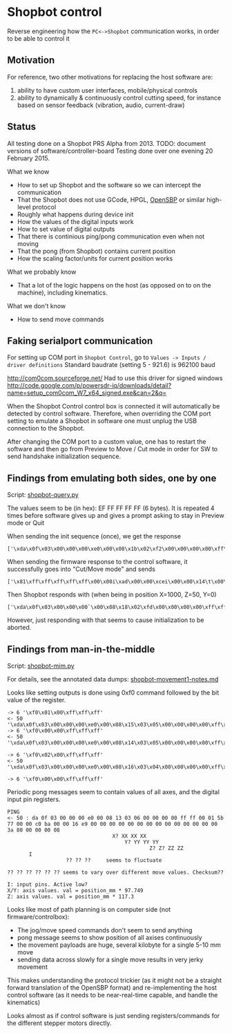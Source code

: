 Shopbot control
================

Reverse engineering how the `PC<->Shopbot` communication works,
in order to be able to control it 

Motivation
-----------

For reference, two other motivations for replacing the host software are:

1. ability to have custom user interfaces, mobile/physical controls
2. ability to dynamically & continuously control cutting speed,
for instance based on sensor feedback (vibration, audio, current-draw)

Status
-------
All testing done on a Shopbot PRS Alpha from 2013. TODO: document versions of software/controller-board
Testing done over one evening 20 February 2015.

What we know

* How to set up Shopbot and the software so we can intercept the communication
* That the Shopbot does not use GCode, HPGL, [OpenSBP](http://www.opensbp.org/) or similar high-level protocol
* Roughly what happens during device init
* How the values of the digital inputs work
* How to set value of digital outputs
* That there is continious ping/pong communication even when not moving
* That the pong (from Shopbot) contains current position
* How the scaling factor/units for current position works

What we probably know

* That a lot of the logic happens on the host (as opposed on to on the machine), including kinematics.

What we don't know

* How to send move commands


Faking serialport communication
--------------------------------------

For setting up COM port in `Shopbot Control`, go to
`Values -> Inputs / driver definitions`
Standard baudrate (setting 5 - 921.6) is 962100 baud

http://com0com.sourceforge.net/
Had to use this driver for signed windows
http://code.google.com/p/powersdr-iq/downloads/detail?name=setup_com0com_W7_x64_signed.exe&can=2&q=

When the Shopbot Control control box is connected it will automatically be detected by control software.
Therefore, when overriding the COM port setting to emulate a Shopbot in software
one must unplug the USB connection to the Shopbot.

After changing the COM port to a custom value,
one has to restart the software and then go from
Preview to Move / Cut mode in order for SW to send handshake initialization sequence.


Findings from emulating both sides, one by one
--------------------------
Script: [shopbot-query.py](./tools/shopbot-query.py)

The values seem to be (in hex): EF FF FF FF FF (6 bytes).
It is repeated 4 times before software gives up and gives
a prompt asking to stay in Preview mode or Quit

When sending the init sequence (once), we get the response

    ['\xda\x0f\x03\x00\x00\x00\xe0\x00\x08\x1b\x02\xf2\x00\x00\x00\x00\xff\xff\x00\x00i\xad\x00\x00\xcei\x00\x00\x14\t\x00\x00\x00\x00\x00\x00\x00\x00\x00\x00\x00\x00\x00\x00\x00\x00\x00\x00\x00\x00']

When sending the firmware response to the control software, it successfully goes into "Cut/Move mode" and sends

    ['\x81\xff\xff\xff\xff\xff\x00\x00i\xad\x00\x00\xcei\x00\x00\x14\t\x00\x00\x00\x00\x00\x00\x00\x00\x00\x00\x00\x00\x00\x00\x00\x00\x00\x00\x00\x00']

Then Shopbot responds with (when being in position X=1000, Z=50, Y=0)

    ['\xda\x0f\x03\x00\x00\x00`\x00\x08\x18\x02\xfd\x00\x00\x00\x00\xff\xff\x00\x00i\xad\x00\x00\xcei\x00\x00\x14\t\x00\x00\x00\x00\x00\x00\x00\x00\x00\x00\x00\x00\x00\x00\x00\x00\x00\x00\x00\x00']

However, just responding with that seems to cause initialization to be aborted.


Findings from man-in-the-middle
--------------
Script: [shopbot-mim.py](./tools/shopbot-mim.py)

For details, see the annotated data dumps:
[shopbot-movement1-notes.md](./shopbot-movement1-notes.md)

Looks like setting outputs is done using 0xf0 command followed by the bit value of the register.

    -> 6 '\xf0\x01\x00\xff\xff\xff'
    <- 50 '\xda\x0f\x03\x00\x00\x00\xe0\x00\x08\x15\x03\x05\x00\x00\x00\x00\xff\xff\x00\x01S\xd4\x00\x00\xc0\xba\x00\x00\x16\xe9\x00\x00\x00\x00\x00\x00\x00\x00\x00\x00\x00\x00\x00\x002\xdd\x00\x00\x00\x01'
    -> 6 '\xf0\x00\x00\xff\xff\xff'
    <- 50 '\xda\x0f\x03\x00\x00\x00\xe0\x00\x08\x14\x03\x05\x00\x00\x00\x00\xff\xff\x00\x01S\xd4\x00\x00\xc0\xba\x00\x00\x16\xe9\x00\x00\x00\x00\x00\x00\x00\x00\x00\x00\x00\x00\x00\x002\xdd\x00\x00\x00\x00'

    -> 6 '\xf0\x02\x00\xff\xff\xff'
    <- 50 '\xda\x0f\x03\x00\x00\x00\xe0\x00\x08\x16\x03\x04\x00\x00\x00\x00\xff\xff\x00\x01S\xd4\x00\x00\xc0\xba\x00\x00\x16\xe9\x00\x00\x00\x00\x00\x00\x00\x00\x00\x00\x00\x00\x00\x002\xdd\x00\x00\x00\x02'

    -> 6 '\xf0\x00\x00\xff\xff\xff'

Periodic pong messages seem to contain values of all axes, and the digital input pin registers.

    PING
    <- 50 : da 0f 03 00 00 00 e0 00 08 13 03 06 00 00 00 00 ff ff 00 01 5b 77 00 00 c0 ba 00 00 16 e9 00 00 00 00 00 00 00 00 00 00 00 00 00 00 3a 80 00 00 00 08
							          X? XX XX XX
									      Y? YY YY YY
				       						      Z? Z? ZZ ZZ
	       I
				       ?? ?? ??     seems to fluctuate
																	        ?? ?? ?? ?? ?? ?? seems to vary over different move values. Checksum??

    I: input pins. Active low?
    X/Y: axis values. val = position_mm * 97.749
    Z: axis values. val = position_mm * 117.3


Looks like most of path planning is on computer side (not firmware/controlbox):

- The jog/move speed commands don't seem to send anything
- pong message seems to show position of all axises continuously
- the movement payloads are huge, several kilobyte for a single 5-10 mm move
- sending data across slowly for a single move results in very jerky movement

This makes understanding the protocol trickier (as it might not be a straight forward translation of the OpenSBP format)
and re-implementing the host control software (as it needs to be near-real-time capable, and handle the kinematics)

Looks almost as if control software is just sending registers/commands for the different stepper motors directly.



